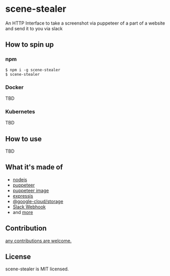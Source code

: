 # scene-stealer

An HTTP Interface to take a screenshot via puppeteer of a part of a website and send it to you via slack

## How to spin up

### npm
```
$ npm i -g scene-stealer
$ scene-stealer
```

### Docker
TBD

### Kubernetes
TBD

## How to use
TBD

## What it's made of

- [nodejs](https://nodejs.org/)
- [puppeteer](https://github.com/GoogleChrome/puppeteer)
- [puppeteer image](https://hub.docker.com/r/alekzonder/puppeteer/)
- [expressjs](http://expressjs.com)
- [@google-cloud/storage](https://github.com/googleapis/nodejs-storage)
- [Slack Webhook](https://api.slack.com/incoming-webhooks)
- and [more](./package.json)

## Contribution
[any contributions are welcome.](https://github.com/rainist/scene-stealer/issues/new)

## License

scene-stealer is MIT licensed.

